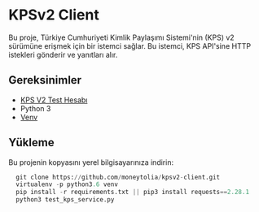 
# KPSv2 Client

Bu proje, Türkiye Cumhuriyeti Kimlik Paylaşımı Sistemi'nin (KPS) v2 sürümüne erişmek için bir istemci sağlar. Bu istemci, KPS API'sine HTTP istekleri gönderir ve yanıtları alır.






## Gereksinimler

- [KPS V2 Test Hesabı](https://www.nvi.gov.tr/kps)
- Python 3
- [Venv](https://docs.python.org/3/library/venv.html) 
  
## Yükleme 
Bu projenin kopyasını yerel bilgisayarınıza indirin:

```python 
  git clone https://github.com/moneytolia/kpsv2-client.git
  virtualenv -p python3.6 venv
  pip install -r requirements.txt || pip3 install requests==2.28.1
  python3 test_kps_service.py
```
    
